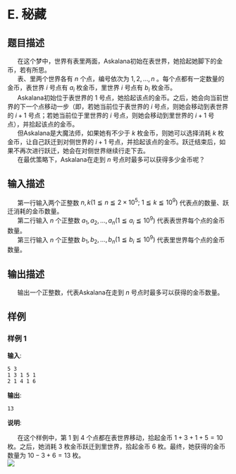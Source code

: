 # E. 秘藏

## 题目描述

 $\hspace{15pt}$ 在这个梦中，世界有表里两面，Askalana初始在表世界，她拾起她脚下的金币，若有所思。  
 $\hspace{15pt}$ 表、里两个世界各有 $n$ 个点，编号依次为 $1,2,\dots,n$ 。每个点都有一定数量的金币，表世界 $i$ 号点有 $a_i$ 枚金币，里世界 $i$ 号点有 $b_i$ 枚金币。  
 $\hspace{15pt}$ Askalana初始位于表世界的 $1$ 号点，她拾起该点的金币。之后，她会向当前世界的下一个点移动一步（即，若她当前位于表世界的 $i$ 号点，则她会移动到表世界的 $i + 1$ 号点；若她当前位于里世界的 $i$ 号点，则她会移动到里世界的 $i + 1$ 号点），并拾起该点的金币。  
 $\hspace{15pt}$ 但Askalana是大魔法师，如果她有不少于 $k$ 枚金币，则她可以选择消耗 $k$ 枚金币，让自己跃迁到对侧世界的 $i + 1$ 号点，并拾起该点的金币。跃迁结束后，如果不再次进行跃迁，她会在对侧世界继续行走下去。  
 $\hspace{15pt}$ 在最优策略下，Askalana在走到 $n$ 号点时最多可以获得多少金币呢？

## 输入描述

 $\hspace{15pt}$ 第一行输入两个正整数 $n, k \left(1 \leqq n \leqq 2 \times 10^5;\ 1 \leqq k \leqq 10^9\right)$ 代表点的数量、跃迁消耗的金币数量。  
 $\hspace{15pt}$ 第二行输入 $n$ 个正整数 $a_1, a_2, \dots, a_n \left(1 \leqq a_i \leqq 10^9\right)$ 代表表世界每个点的金币数量。  
 $\hspace{15pt}$ 第三行输入 $n$ 个正整数 $b_1, b_2, \dots, b_n \left(1 \leqq b_i \leqq 10^9\right)$ 代表里世界每个点的金币数量。

## 输出描述

 $\hspace{15pt}$ 输出一个正整数，代表Askalana在走到 $n$ 号点时最多可以获得的金币数量。

## 样例

### 样例 1
**输入**:
```
5 3
1 3 1 5 1
2 1 4 1 6
```

**输出**:
```
13
```

**说明**:  

 $\hspace{15pt}$ 在这个样例中，第 $1$ 到 $4$ 个点都在表世界移动，拾起金币 $1+3+1+5=10$ 枚。之后，她消耗 $3$ 枚金币跃迁到里世界，拾起金币 $6$ 枚。最终，她获得的金币数量为 $10-3+6=13$ 枚。  
 ![](https://uploadfiles.nowcoder.com/images/20250406/0_1743936148185/8E091523F71E5C970D1DBE011BEAF91B)   


